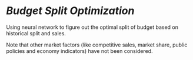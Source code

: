 # *Budget Split Optimization*

Using neural network to figure out the optimal split of budget based on historical split and sales. 

Note that other market factors (like competitive sales, market share, public policies and economy indicators) have not been considered.
